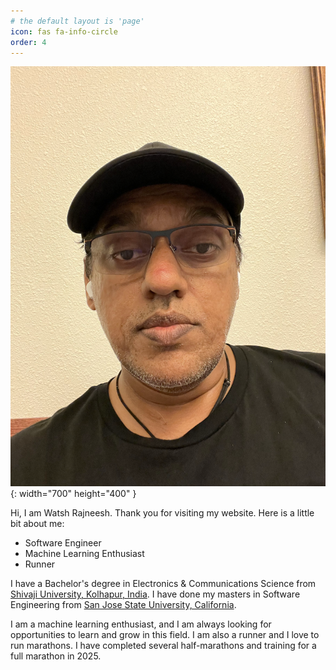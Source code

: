 ```yaml
---
# the default layout is 'page'
icon: fas fa-info-circle
order: 4
---
```

![Profile](/assets/images/watsh.png){: width="700" height="400" }

Hi, I am Watsh Rajneesh. Thank you for visiting my website. Here is a little bit about me:
- Software Engineer 
- Machine Learning Enthusiast
- Runner

I have a Bachelor's degree in Electronics & Communications Science from [Shivaji University, Kolhapur, India](https://www.unishivaji.ac.in/). I have done my masters in Software Engineering from [San Jose State University, California](https://www.sjsu.edu/).  

I am a machine learning enthusiast, and I am always looking for opportunities to learn and grow in this field. I am also a runner and I love to run marathons. I have completed several half-marathons and training for a full marathon in 2025.

